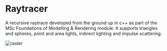 # Raytracer

A recursive raytrace developed from the ground up in c++ as part of the MSc Foundations of Modelling & Rendering module. It supports triangles and spheres, point and area lights, indirect lighting and impulse scattering.


![raster](https://user-images.githubusercontent.com/19236056/35196036-afbe7b5a-fec4-11e7-9a23-268f1b8b2f5a.png)

